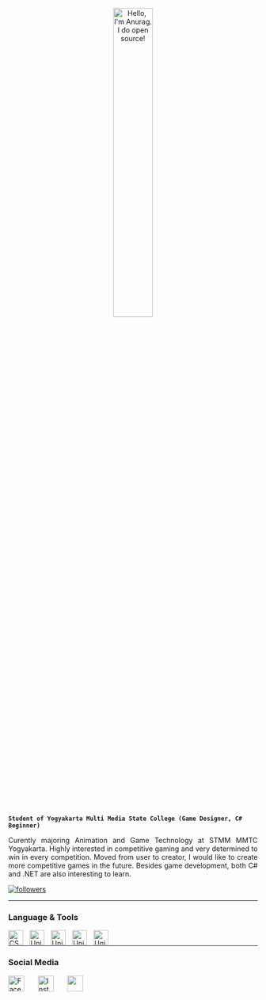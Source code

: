 
<p align="center"><a href="https://github.com/gesekanmagnet"><img width="40%" alt="Hello, I'm Anurag. I do open source!" src="https://see.fontimg.com/api/renderfont4/MnVJ/eyJyIjoiZnMiLCJoIjo0MiwidyI6MTAwMCwiZnMiOjQyLCJmZ2MiOiIjRkZGRkZGIiwiYmdjIjoiIzAwMDAwMCIsInQiOjF9/Z2VzZWthbm1hZ25ldA/zuka-doodle.png" /></a></p>
</p>
<br />

#

  **`Student of Yogyakarta Multi Media State College (Game Designer, C# Beginner)`**
<p align="justify">
Curently majoring Animation and Game Technology at STMM MMTC Yogyakarta. Highly interested in competitive gaming and very determined to win in every competition. Moved from user to creator, I would like to create more competitive games in the future. Besides game development, both C# and .NET are also interesting to learn.
</p>
  <a href="https://github.com/gesekanmagnet?tab=followers">
    <img alt="followers" title="Follow me on Github" src="https://custom-icon-badges.demolab.com/github/followers/gesekanmagnet?color=236ad3&labelColor=1155ba&style=for-the-badge&logo=person-add&label=Follow&logoColor=white"/></a>
  
    

---
### Language & Tools
<img align="left" alt="CSharp" width="30px" style="padding-right:10px;" src="https://cdn.jsdelivr.net/gh/devicons/devicon/icons/csharp/csharp-original.svg"/>
<img align="left" alt="Unity" width="30px" style="padding-right:10px;" src="https://cdn.jsdelivr.net/gh/devicons/devicon/icons/unity/unity-original.svg"/>
<img align="left" alt="Unity" width="30px" style="padding-right:10px;" src="https://cdn.jsdelivr.net/gh/devicons/devicon/icons/visualstudio/visualstudio-plain.svg"/>
<img align="left" alt="Unity" width="30px" style="padding-right:10px;" src="https://cdn.jsdelivr.net/gh/devicons/devicon/icons/github/github-original.svg"/>
<img align="left" alt="Unity" width="30px" style="padding-right:10px;" src="https://cdn.jsdelivr.net/gh/devicons/devicon/icons/photoshop/photoshop-plain.svg"/>
<br />

---
### Social Media
<p align="left">
  <a href="https://www.facebook.com/luc.talesnemo/"><img width="32px" alt="Facebook" title="Facebook" src="https://i.imgur.com/gZ6SMjr.png"/></a>
  &#8287;&#8287;&#8287;&#8287;&#8287;
  <a href="https://www.instagram.com/req.hugo/"><img width="32px" alt="Instagram" title="Instagram" src="https://i.imgur.com/ozFSnOS.png"/></a>
  &#8287;&#8287;&#8287;&#8287;&#8287;
  <a href="https://discord.gg/5vSWzDzw" alt="Discord" title="gesekanmagnet's Discord Server"><img width="32px" src="https://i.imgur.com/PAzsGyQ.png"/></a>
  &#8287;&#8287;&#8287;&#8287;&#8287;
</p>

<!--
**gesekanmagnet/gesekanmagnet** is a ✨ _special_ ✨ repository because its `README.md` (this file) appears on your GitHub profile.

Here are some ideas to get you started:

- 🔭 I’m currently working on ...
- 🌱 I’m currently learning ...
- 👯 I’m looking to collaborate on ...
- 🤔 I’m looking for help with ...
- 💬 Ask me about ...
- 📫 How to reach me: ...
- 😄 Pronouns: ...
- ⚡ Fun fact: ...
-->
